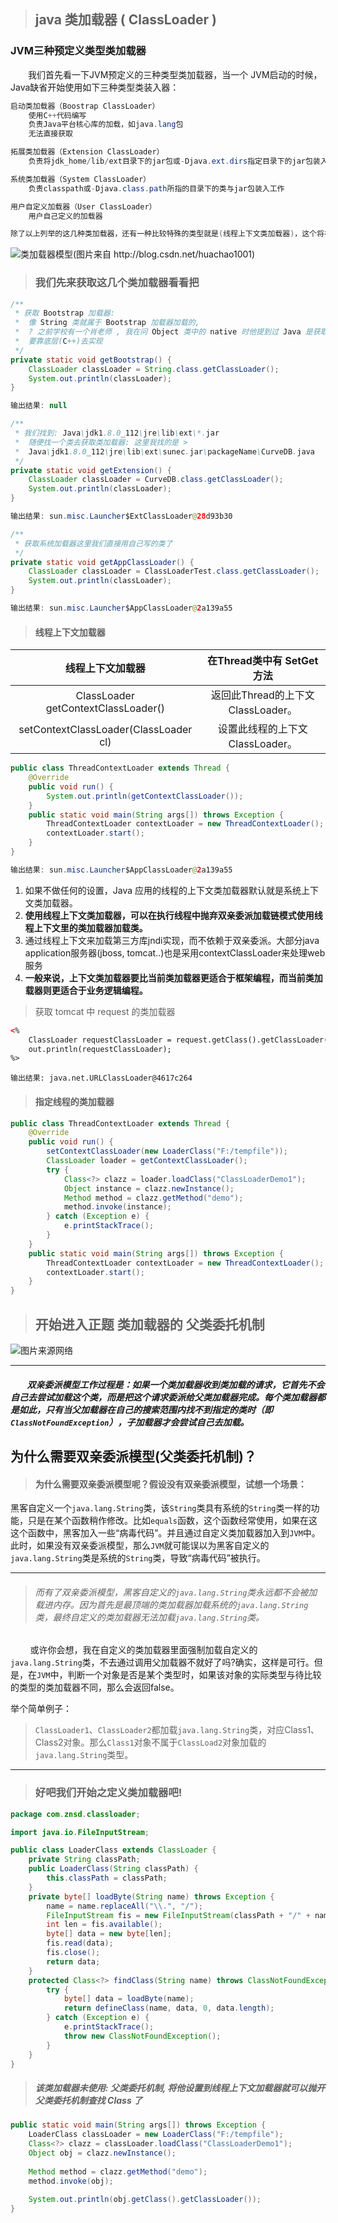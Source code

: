 > ## java 类加载器 ( ClassLoader )



### JVM三种预定义类型类加载器

　　我们首先看一下JVM预定义的三种类型类加载器，当一个 JVM启动的时候，Java缺省开始使用如下三种类型类装入器：

```java
启动类加载器（Boostrap ClassLoader） 
	使用C++代码编写
	负责Java平台核心库的加载，如java.lang包
	无法直接获取

拓展类加载器（Extension ClassLoader） 
	负责将jdk_home/lib/ext目录下的jar包或-Djava.ext.dirs指定目录下的jar包装入工作库

系统类加载器（System ClassLoader） 
	负责classpath或-Djava.class.path所指的目录下的类与jar包装入工作

用户自定义加载器（User ClassLoader） 
	用户自己定义的加载器

除了以上列举的这几种类加载器，还有一种比较特殊的类型就是(线程上下文类加载器)，这个将在后面单独介绍。
```

![类加载器模型(图片来自 http://blog.csdn.net/huachao1001)](img/classLoader.png)

> ### 我们先来获取这几个类加载器看看把

```java
/**
 * 获取 Bootstrap 加载器: 
 * 	像 String 类就属于 Bootstrap 加载器加载的,
 * 	? 之前学校有一个肖老师 , 我在问 Object 类中的 native 时他提到过 Java 是获取不了内存地址值的
 * 	要靠底层(C++)去实现
 */
private static void getBootstrap() {
	ClassLoader classLoader = String.class.getClassLoader();
	System.out.println(classLoader);		
}
```

``` java
输出结果: null
```

~~~ java
/**
 * 我们找到: Java\jdk1.8.0_112\jre\lib\ext\*.jar
 * 	随便找一个类去获取类加载器: 这里我找的是 >
 *	Java\jdk1.8.0_112\jre\lib\ext\sunec.jar\packageName\CurveDB.java
 */
private static void getExtension() {
	ClassLoader classLoader = CurveDB.class.getClassLoader();
	System.out.println(classLoader);
}
~~~

``` java
输出结果: sun.misc.Launcher$ExtClassLoader@28d93b30
```
``` java
/**
 * 获取系统加载器这里我们直接用自己写的类了
 */
private static void getAppClassLoader() {
	ClassLoader classLoader = ClassLoaderTest.class.getClassLoader();
	System.out.println(classLoader);		
}
```

``` java
输出结果: sun.misc.Launcher$AppClassLoader@2a139a55
```

> #### 线程上下文加载器

| 线程上下文加载器 | 在Thread类中有 SetGet 方法 |
| :-------------------------------------: | :-------------------------------: |
| ClassLoader getContextClassLoader() | 返回此Thread的上下文ClassLoader。 |
| setContextClassLoader(ClassLoader cl) | 设置此线程的上下文ClassLoader。   |

``` java
public class ThreadContextLoader extends Thread {
    @Override
	public void run() {
		System.out.println(getContextClassLoader());
	}
	public static void main(String args[]) throws Exception {
		ThreadContextLoader contextLoader = new ThreadContextLoader();
		contextLoader.start();
	}
}
```

``` java
输出结果: sun.misc.Launcher$AppClassLoader@2a139a55
```

1. 如果不做任何的设置，Java 应用的线程的上下文类加载器默认就是系统上下文类加载器。 
2. **使用线程上下文类加载器，可以在执行线程中抛弃双亲委派加载链模式使用线程上下文里的类加载器加载类。** 
3. 通过线程上下文来加载第三方库jndi实现，而不依赖于双亲委派。大部分java application服务器(jboss, tomcat..)也是采用contextClassLoader来处理web服务 
4. **一般来说，上下文类加载器要比当前类加载器更适合于框架编程，而当前类加载器则更适合于业务逻辑编程。** 

> 获取 tomcat 中 request 的类加载器

```html
<%
    ClassLoader requestClassLoader = request.getClass().getClassLoader();
	out.println(requestClassLoader);
%>
```

```
输出结果: java.net.URLClassLoader@4617c264
```

> #### 指定线程的类加载器

``` java
public class ThreadContextLoader extends Thread {
	@Override
	public void run() {
		setContextClassLoader(new LoaderClass("F:/tempfile"));
		ClassLoader loader = getContextClassLoader();
		try {
			Class<?> clazz = loader.loadClass("ClassLoaderDemo1");
			Object instance = clazz.newInstance();
			Method method = clazz.getMethod("demo");
			method.invoke(instance);
		} catch (Exception e) {
			e.printStackTrace();
		}
	}
	public static void main(String args[]) throws Exception {
		ThreadContextLoader contextLoader = new ThreadContextLoader();
		contextLoader.start();
	}
}
```

> ## 开始进入正题 类加载器的 父类委托机制

![图片来源网络](img\webClassLorder.png)

---

##### &nbsp;&nbsp;&nbsp;&nbsp;&nbsp;&nbsp;&nbsp;&nbsp;双亲委派模型工作过程是：如果一个类加载器收到类加载的请求，它首先不会自己去尝试加载这个类，而是把这个请求委派给父类加载器完成。每个类加载器都是如此，只有当父加载器在自己的搜索范围内找不到指定的类时（即`ClassNotFoundException`），子加载器才会尝试自己去加载。

## 为什么需要双亲委派模型(父类委托机制)？


> #### 为什么需要双亲委派模型呢？假设没有双亲委派模型，试想一个场景：
黑客自定义一个`java.lang.String`类，该`String`类具有系统的`String`类一样的功能，只是在某个函数稍作修改。比如`equals`函数，这个函数经常使用，如果在这这个函数中，黑客加入一些“病毒代码”。并且通过自定义类加载器加入到`JVM`中。此时，如果没有双亲委派模型，那么`JVM`就可能误以为黑客自定义的`java.lang.String`类是系统的`String`类，导致“病毒代码”被执行。

---

> ###### 而有了双亲委派模型，黑客自定义的`java.lang.String`类永远都不会被加载进内存。因为首先是最顶端的类加载器加载系统的`java.lang.String`类，最终自定义的类加载器无法加载`java.lang.String`类。



&nbsp;&nbsp;&nbsp;&nbsp;&nbsp;&nbsp;&nbsp;&nbsp;或许你会想，我在自定义的类加载器里面强制加载自定义的`java.lang.String`类，不去通过调用父加载器不就好了吗?确实，这样是可行。但是，在`JVM`中，判断一个对象是否是某个类型时，如果该对象的实际类型与待比较的类型的类加载器不同，那么会返回false。



举个简单例子：

> `ClassLoader1`、`ClassLoader2`都加载`java.lang.String`类，对应Class1、Class2对象。那么`Class1`对象不属于`ClassLoad2`对象加载的`java.lang.String`类型。

---

> ### 好吧我们开始之定义类加载器吧!

``` java
package com.znsd.classloader;

import java.io.FileInputStream;

public class LoaderClass extends ClassLoader {
	private String classPath;
	public LoaderClass(String classPath) {
		this.classPath = classPath;
	}
	private byte[] loadByte(String name) throws Exception {
		name = name.replaceAll("\\.", "/");
		FileInputStream fis = new FileInputStream(classPath + "/" + name + ".class");
		int len = fis.available();
		byte[] data = new byte[len];
		fis.read(data);
		fis.close();
		return data;
	}
	protected Class<?> findClass(String name) throws ClassNotFoundException {
		try {
			byte[] data = loadByte(name);
			return defineClass(name, data, 0, data.length);
		} catch (Exception e) {
			e.printStackTrace();
			throw new ClassNotFoundException();
		}
	}
}
```

> ##### 该类加载器未使用: 父类委托机制, 将他设置到线程上下文加载器就可以抛开父类委托机制查找 Class 了

```java
public static void main(String args[]) throws Exception {
	LoaderClass classLoader = new LoaderClass("F:/tempfile");
	Class<?> clazz = classLoader.loadClass("ClassLoaderDemo1");
	Object obj = clazz.newInstance();
		
	Method method = clazz.getMethod("demo");
	method.invoke(obj);
		
	System.out.println(obj.getClass().getClassLoader());
}
```







